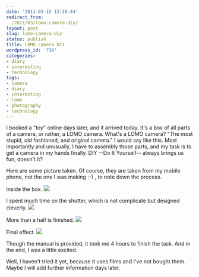 ```yaml
---
date: '2011-03-15 13:18:44'
redirect_from:
  /2011/03/lomo-camera-diy/
layout: post
slug: lomo-camera-diy
status: publish
title: LOMO camera DIY
wordpress_id: '736'
categories:
- diary
- interesting
- technology
tags:
- camera
- diary
- interesting
- lomo
- photography
- technology
---
```


I booked a "toy" online days later, and it arrived today.
It's a box of all parts of a camera, or rather, a LOMO camera. What's a LOMO camera? "The most stupid, old fashioned, and original camera." I would say like this.
Most importantly and unusually, I have to assembly those parts, and my task is to get a camera in my hands finally.
DIY --Do It Yourself-- always brings us fun, doesn't it?

Here are some picture taken. Of course, they are taken from my mobile phone, not the one I was making :-) , to note down the process.

Inside the box.
![](//storage.live.com/items/EC6B0834F33461C1!144?filename=IMG_20110315_125137.jpg)

I spent much time on the shutter, which is not complicate but designed cleverly.
![](http://storage.live.com/items/EC6B0834F33461C1!145?filename=IMG_20110315_143500.jpg)

More than a half is finished.
![](//storage.live.com/items/EC6B0834F33461C1!146?filename=IMG_20110315_153749.jpg)

Final effect.
![](//storage.live.com/items/EC6B0834F33461C1!147?filename=IMG_20110315_163447.jpg)

Though the manual is provided, it took me 4 hours to finish the task. And in the end, I was a little excited.

Well, I haven't tried it yet, because it uses films and I've not bought them. Maybe I will add further information days later.

